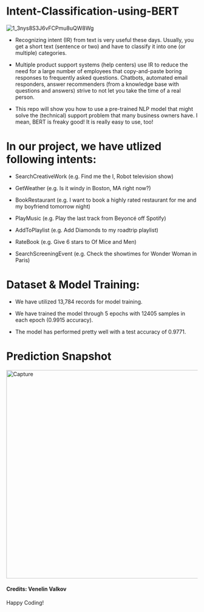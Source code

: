 # Intent-Classification-using-BERT


![1_3nys8S3J6vFCPmu8uQW8Wg](https://user-images.githubusercontent.com/66754032/95029977-bef91c80-0671-11eb-9c07-243884af9150.png)

- Recognizing intent (IR) from text is very useful these days. Usually, you get a short text (sentence or two) and have to classify it into one (or multiple) categories.

- Multiple product support systems (help centers) use IR to reduce the need for a large number of employees that copy-and-paste boring responses to frequently asked questions. Chatbots, automated email responders, answer recommenders (from a knowledge base with questions and answers) strive to not let you take the time of a real person.

- This repo will show you how to use a pre-trained NLP model that might solve the (technical) support problem that many business owners have. I mean, BERT is freaky good! It is really easy to use, too!

# In our project, we have utlized following intents: 

- SearchCreativeWork (e.g. Find me the I, Robot television show)

- GetWeather (e.g. Is it windy in Boston, MA right now?)

- BookRestaurant (e.g. I want to book a highly rated restaurant for me and my boyfriend tomorrow night)

- PlayMusic (e.g. Play the last track from Beyoncé off Spotify)

- AddToPlaylist (e.g. Add Diamonds to my roadtrip playlist)

- RateBook (e.g. Give 6 stars to Of Mice and Men)

- SearchScreeningEvent (e.g. Check the showtimes for Wonder Woman in Paris)

# Dataset & Model Training:

- We have utilized 13,784 records for model training.

- We have trained the model through 5 epochs with 12405 samples in each epoch (0.9915 accuracy).

- The model has performed pretty well with a test accuracy of 0.9771.

# Prediction Snapshot

<img width="547" alt="Capture" src="https://user-images.githubusercontent.com/66754032/95029943-92dd9b80-0671-11eb-8e10-7c67b4e82557.PNG">

#### Credits: Venelin Valkov

Happy Coding!

